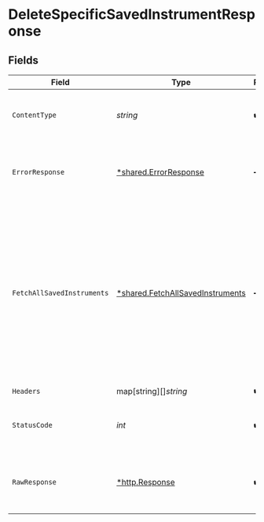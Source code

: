 # DeleteSpecificSavedInstrumentResponse


## Fields

| Field                                                                                                                                                                                                                                                                                                                                                                                                                                                                                                                      | Type                                                                                                                                                                                                                                                                                                                                                                                                                                                                                                                       | Required                                                                                                                                                                                                                                                                                                                                                                                                                                                                                                                   | Description                                                                                                                                                                                                                                                                                                                                                                                                                                                                                                                | Example                                                                                                                                                                                                                                                                                                                                                                                                                                                                                                                    |
| -------------------------------------------------------------------------------------------------------------------------------------------------------------------------------------------------------------------------------------------------------------------------------------------------------------------------------------------------------------------------------------------------------------------------------------------------------------------------------------------------------------------------- | -------------------------------------------------------------------------------------------------------------------------------------------------------------------------------------------------------------------------------------------------------------------------------------------------------------------------------------------------------------------------------------------------------------------------------------------------------------------------------------------------------------------------- | -------------------------------------------------------------------------------------------------------------------------------------------------------------------------------------------------------------------------------------------------------------------------------------------------------------------------------------------------------------------------------------------------------------------------------------------------------------------------------------------------------------------------- | -------------------------------------------------------------------------------------------------------------------------------------------------------------------------------------------------------------------------------------------------------------------------------------------------------------------------------------------------------------------------------------------------------------------------------------------------------------------------------------------------------------------------- | -------------------------------------------------------------------------------------------------------------------------------------------------------------------------------------------------------------------------------------------------------------------------------------------------------------------------------------------------------------------------------------------------------------------------------------------------------------------------------------------------------------------------- |
| `ContentType`                                                                                                                                                                                                                                                                                                                                                                                                                                                                                                              | *string*                                                                                                                                                                                                                                                                                                                                                                                                                                                                                                                   | :heavy_check_mark:                                                                                                                                                                                                                                                                                                                                                                                                                                                                                                         | HTTP response content type for this operation                                                                                                                                                                                                                                                                                                                                                                                                                                                                              |                                                                                                                                                                                                                                                                                                                                                                                                                                                                                                                            |
| `ErrorResponse`                                                                                                                                                                                                                                                                                                                                                                                                                                                                                                            | [*shared.ErrorResponse](../../../pkg/models/shared/errorresponse.md)                                                                                                                                                                                                                                                                                                                                                                                                                                                       | :heavy_minus_sign:                                                                                                                                                                                                                                                                                                                                                                                                                                                                                                         | Any bad or invalid request will lead to following error object                                                                                                                                                                                                                                                                                                                                                                                                                                                             | {<br/>"message": "bad URL, please check API documentation",<br/>"code": "request_failed",<br/>"type": "invalid_request_error"<br/>}                                                                                                                                                                                                                                                                                                                                                                                        |
| `FetchAllSavedInstruments`                                                                                                                                                                                                                                                                                                                                                                                                                                                                                                 | [*shared.FetchAllSavedInstruments](../../../pkg/models/shared/fetchallsavedinstruments.md)                                                                                                                                                                                                                                                                                                                                                                                                                                 | :heavy_minus_sign:                                                                                                                                                                                                                                                                                                                                                                                                                                                                                                         | OK                                                                                                                                                                                                                                                                                                                                                                                                                                                                                                                         | {<br/>"customer_id": "siddhesh_desai",<br/>"afa_reference": 740324562,<br/>"instrument_id": "54deabb4-ba45-4a60-9e6a-9c016fe7ab10",<br/>"instrument_type": "card",<br/>"instrument_uid": "0d8f70838cc5af8b1cd2bc0fe71278551fd3f1101e40020d89ad22ceba4f933c",<br/>"instrument_display": "xxxxxxxxxxxx4375",<br/>"instrument_status": "ACTIVE",<br/>"created_at": "2021-11-11 16:57:57",<br/>"instrument_meta": {<br/>"card_network": "VISA",<br/>"card_bank_name": "HDFC Bank Limited",<br/>"card_country": "IN",<br/>"card_type": "DEBIT_CARD",<br/>"card_token_details": null<br/>}<br/>} |
| `Headers`                                                                                                                                                                                                                                                                                                                                                                                                                                                                                                                  | map[string][]*string*                                                                                                                                                                                                                                                                                                                                                                                                                                                                                                      | :heavy_check_mark:                                                                                                                                                                                                                                                                                                                                                                                                                                                                                                         | N/A                                                                                                                                                                                                                                                                                                                                                                                                                                                                                                                        |                                                                                                                                                                                                                                                                                                                                                                                                                                                                                                                            |
| `StatusCode`                                                                                                                                                                                                                                                                                                                                                                                                                                                                                                               | *int*                                                                                                                                                                                                                                                                                                                                                                                                                                                                                                                      | :heavy_check_mark:                                                                                                                                                                                                                                                                                                                                                                                                                                                                                                         | HTTP response status code for this operation                                                                                                                                                                                                                                                                                                                                                                                                                                                                               |                                                                                                                                                                                                                                                                                                                                                                                                                                                                                                                            |
| `RawResponse`                                                                                                                                                                                                                                                                                                                                                                                                                                                                                                              | [*http.Response](https://pkg.go.dev/net/http#Response)                                                                                                                                                                                                                                                                                                                                                                                                                                                                     | :heavy_check_mark:                                                                                                                                                                                                                                                                                                                                                                                                                                                                                                         | Raw HTTP response; suitable for custom response parsing                                                                                                                                                                                                                                                                                                                                                                                                                                                                    |                                                                                                                                                                                                                                                                                                                                                                                                                                                                                                                            |